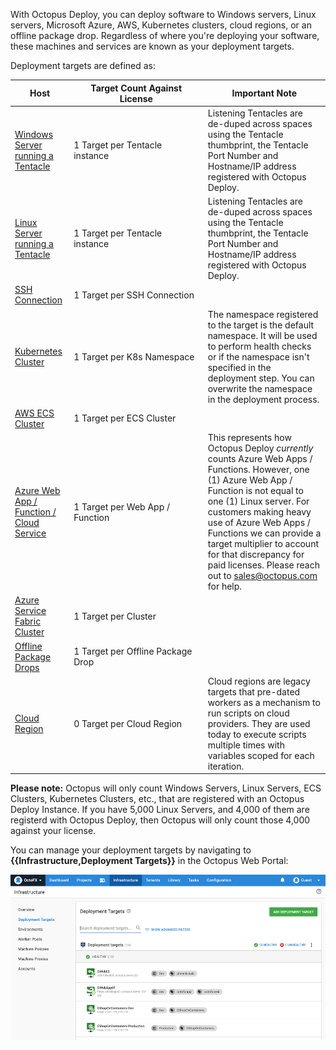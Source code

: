 With Octopus Deploy, you can deploy software to Windows servers, Linux servers, Microsoft Azure, AWS, Kubernetes clusters, cloud regions, or an offline package drop. Regardless of where you're deploying your software, these machines and services are known as your deployment targets.

Deployment targets are defined as:

|Host                                                                                                                   | <div style="width:200px">Target Count Against License</div> | Important Note       |
|---------------------------------------------------------------------------------------------------------------------- | ------------------------------------------------------------| ---------------------|
| [Windows Server running a Tentacle](/docs/infrastructure/deployment-targets/windows-targets/index.md)                 | 1 Target per Tentacle instance     | Listening Tentacles are de-duped across spaces using the Tentacle thumbprint, the Tentacle Port Number and Hostname/IP address registered with Octopus Deploy. |
| [Linux Server running a Tentacle](/docs/infrastructure/deployment-targets/linux/tentacle/index.md)                    | 1 Target per Tentacle instance     | Listening Tentacles are de-duped across spaces using the Tentacle thumbprint, the Tentacle Port Number and Hostname/IP address registered with Octopus Deploy. |
| [SSH Connection](/docs/infrastructure/deployment-targets/linux/ssh-target.md)                                         | 1 Target per SSH Connection        | | 
| [Kubernetes Cluster](/docs/infrastructure/deployment-targets/kubernetes-targets/index.md)                             | 1 Target per K8s Namespace         | The namespace registered to the target is the default namespace.  It will be used to perform health checks or if the namespace isn't specified in the deployment step.  You can overwrite the namespace in the deployment process. |
| [AWS ECS Cluster](/docs/infrastructure/deployment-targets/amazon-ect-cluster-target.md)                               | 1 Target per ECS Cluster           | |
| [Azure Web App / Function  / Cloud Service](/docs/infrastructure/deployment-targets/azure/web-app-targets/index.md)   | 1 Target per Web App / Function    | This represents how Octopus Deploy _currently_ counts Azure Web Apps / Functions.  However, one (1) Azure Web App / Function is not equal to one (1) Linux server.  For customers making heavy use of Azure Web Apps / Functions we can provide a target multiplier to account for that discrepancy for paid licenses.  Please reach out to [sales@octopus.com](mailto:sales@octopus.com) for help. |
| [Azure Service Fabric Cluster](/docs/infrastructure/deployment-targets/azure/service-fabric-cluster-targets/index.md) | 1 Target per Cluster               | |
| [Offline Package Drops](/docs/infrastructure/deployment-targets/offline-package-drop.md)                              | 1 Target per Offline Package Drop  | |
| [Cloud Region](/docs/infrastructure/deployment-targets/cloud-regions.md)                                              | 0 Target per Cloud Region          | Cloud regions are legacy targets that pre-dated workers as a mechanism to run scripts on cloud providers.  They are used today to execute scripts multiple times with variables scoped for each iteration. |

**Please note:** Octopus will only count Windows Servers, Linux Servers, ECS Clusters, Kubernetes Clusters, etc., that are registered with an Octopus Deploy Instance.  If you have 5,000 Linux Servers, and 4,000 of them are registerd with Octopus Deploy, then Octopus will only count those 4,000 against your license.  

You can manage your deployment targets by navigating to **{{Infrastructure,Deployment Targets}}** in the Octopus Web Portal:

![The deployment targets area of Octopus Deploy](/docs/shared-content/concepts/images/deployment-targets.png "width=500")
